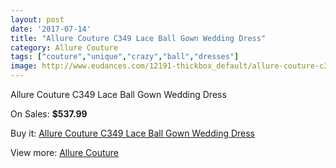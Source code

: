 ```yaml
---
layout: post
date: '2017-07-14'
title: "Allure Couture C349 Lace Ball Gown Wedding Dress"
category: Allure Couture
tags: ["couture","unique","crazy","ball","dresses"]
image: http://www.eudances.com/12191-thickbox_default/allure-couture-c349-lace-ball-gown-wedding-dress.jpg
---
```

Allure Couture C349 Lace Ball Gown Wedding Dress

On Sales: **$537.99**
<a href="https://www.eudances.com/en/allure-couture/3802-allure-couture-c349-lace-ball-gown-wedding-dress.html"><amp-img layout="responsive" width="600" height="600" src="//www.eudances.com/12191-thickbox_default/allure-couture-c349-lace-ball-gown-wedding-dress.jpg" alt="Allure Couture C349 Lace Ball Gown Wedding Dress 0" /></a>
<a href="https://www.eudances.com/en/allure-couture/3802-allure-couture-c349-lace-ball-gown-wedding-dress.html"><amp-img layout="responsive" width="600" height="600" src="//www.eudances.com/12197-thickbox_default/allure-couture-c349-lace-ball-gown-wedding-dress.jpg" alt="Allure Couture C349 Lace Ball Gown Wedding Dress 1" /></a>
<a href="https://www.eudances.com/en/allure-couture/3802-allure-couture-c349-lace-ball-gown-wedding-dress.html"><amp-img layout="responsive" width="600" height="600" src="//www.eudances.com/12196-thickbox_default/allure-couture-c349-lace-ball-gown-wedding-dress.jpg" alt="Allure Couture C349 Lace Ball Gown Wedding Dress 2" /></a>
<a href="https://www.eudances.com/en/allure-couture/3802-allure-couture-c349-lace-ball-gown-wedding-dress.html"><amp-img layout="responsive" width="600" height="600" src="//www.eudances.com/12195-thickbox_default/allure-couture-c349-lace-ball-gown-wedding-dress.jpg" alt="Allure Couture C349 Lace Ball Gown Wedding Dress 3" /></a>
<a href="https://www.eudances.com/en/allure-couture/3802-allure-couture-c349-lace-ball-gown-wedding-dress.html"><amp-img layout="responsive" width="600" height="600" src="//www.eudances.com/12194-thickbox_default/allure-couture-c349-lace-ball-gown-wedding-dress.jpg" alt="Allure Couture C349 Lace Ball Gown Wedding Dress 4" /></a>
<a href="https://www.eudances.com/en/allure-couture/3802-allure-couture-c349-lace-ball-gown-wedding-dress.html"><amp-img layout="responsive" width="600" height="600" src="//www.eudances.com/12193-thickbox_default/allure-couture-c349-lace-ball-gown-wedding-dress.jpg" alt="Allure Couture C349 Lace Ball Gown Wedding Dress 5" /></a>
<a href="https://www.eudances.com/en/allure-couture/3802-allure-couture-c349-lace-ball-gown-wedding-dress.html"><amp-img layout="responsive" width="600" height="600" src="//www.eudances.com/12192-thickbox_default/allure-couture-c349-lace-ball-gown-wedding-dress.jpg" alt="Allure Couture C349 Lace Ball Gown Wedding Dress 6" /></a>

Buy it: [Allure Couture C349 Lace Ball Gown Wedding Dress](https://www.eudances.com/en/allure-couture/3802-allure-couture-c349-lace-ball-gown-wedding-dress.html "Allure Couture C349 Lace Ball Gown Wedding Dress")

View more: [Allure Couture](https://www.eudances.com/en/37-allure-couture "Allure Couture")
